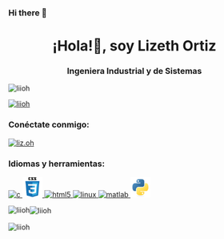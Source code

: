 ### Hi there 👋
<h1 align="center">¡Hola!👋, soy Lizeth Ortiz</h1>
<h3 align="center">Ingeniera Industrial y de Sistemas</h3>

<p align="left"> <img src="https://komarev.com/ghpvc/?username=liioh&label=Profile%20views&color=0e75b6&style=flat" alt="liioh" /> </p>

<p align="left"> <a href ="https://github.com/ryo-ma/github-profile-tropic"><img src="https://github-profile-tropico.vercel.app/?username=liioh" alt="liioh" /></a> </p>

<h3 align="left">Conéctate conmigo:</h3>
<p align="left">
<a href="https://instagram.com/liz.oh " target="blank"><img align="center" src="https://raw.githubusercontent.com/rahuldkjain/github-profile-readme-generator/master/src/images/icons/Social/instagram.svg " alt="liz.oh" height="30" width="40" /></a>
</p>

<h3 align="left">Idiomas y herramientas:</h3>
<p align="left "> <a href="https://www.cprogramming.com/" target="_blank" rel="noreferrer"> <img src="https://raw.githubusercontent.com/devicons/devicon/master/ iconos/c/c-original.svg" alt="c" width="40" height="40"/> </a> <a href="https://www.w3schools.com/css/" objetivo ="_blank" rel="noreferrer"> <img src="https://raw.githubusercontent.com/devicons/devicon/master/icons/css3/css3-original-wordmark.svg" alt="css3" width= "40" altura="40"/> </a> <a href="https://www.w3.org/html/" target="_blank" rel="noreferrer"> <img src="https: //raw.githubusercontent.com/devicons/devicon/master/icons/html5/html5-original-wordmark.svg" alt="html5" width="40" height="40"/> </a> <a href ="https://www.linux.org/" target="_blank" rel="noreferrer"> <img src="https://raw.githubusercontent.com/devicons/devicon/master/icons/linux/linux -original.svg" alt="linux" width="40" height="40"/> </a> <a href="https://www.mathworks.com/" target="_blank" rel=" noreferrer"> <img src="https://upload.wikimedia.org/wikipedia/commons/2/21/Matlab_Logo.png" alt="matlab" width="40" height="40"/> </a > <a href="https://www.python.org" target="_blank" rel="noreferrer"> <img src="https://raw.githubusercontent.com/devicons/devicon/master/icons/python/python-original.svg" alt="python" ancho ="40" height="40"/> </a> </p>

<p><img align="left" src="https://github-readme-stats.vercel.app/api/top- langs?username=liioh&show_icons=true&locale=en&layout=compact" alt="liioh" /></p>

<p> <img align="center" src="https://github-readme-stats.vercel. app/api?username=liioh&show_icons=true&locale=en" alt="liioh" /></p>

<p><img align="center" src="https://github-readme-streak-stats.herokuapp. es/?user=liioh&" alt="liioh" /></p>
